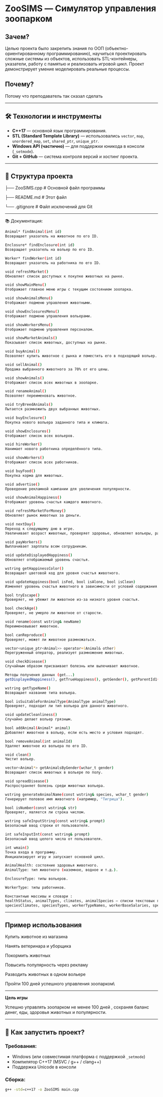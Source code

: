 # ZooSIMS — Симулятор управления зоопарком

## Зачем?
Целью проекта было закрепить знания по ООП (объектно-ориентированному программированию), научиться проектировать сложные системы из объектов, использовать STL-контейнеры, указатели, работу с памятью и реализовать игровой цикл. Проект демонстрирует умение моделировать реальные процессы.

## Почему?
Потому что преподаватель так сказал сделать 

---

## 🛠 Технологии и инструменты

- **C++17** — основной язык программирования.
- **STL (Standard Template Library)** — использовались `vector`, `map`, `unordered_map`, `set`, `shared_ptr`, `unique_ptr`.
- **Windows API (частично)** — для поддержки юникода в консоли (`_setmode`).
- **Git + GitHub** — система контроля версий и хостинг проекта.

---

## 📁 Структура проекта
├── ZooSIMS.cpp # Основной файл программы

├── README.md # Этот файл

└── .gitignore # Файл исключений для Git

---

📚 Документация: 
```bash
Animal* findAnimal(int id)
Возвращает указатель на животное по его ID.

Enclosure* findEnclosure(int id)
Возвращает указатель на вольер по его ID.

Worker* findWorker(int id)
Возвращает указатель на работника по его ID.

void refreshMarket()
Обновляет список доступных к покупке животных на рынке.

void showMainMenu()
Отображает главное меню игры с текущим состоянием зоопарка.

void showAnimalsMenu()
Отображает подменю управления животными.

void showEnclosuresMenu()
Отображает подменю управления вольерами.

void showWorkersMenu()
Отображает подменю управления персоналом.

void showMarketAnimals()
Показывает список животных, доступных на рынке.

void buyAnimal()
Позволяет купить животное с рынка и поместить его в подходящий вольер.

void sellAnimal()
Продажа выбранного животного за 70% от его цены.

void showAnimals()
Отображает список всех животных в зоопарке.

void renameAnimal()
Позволяет переименовать животное.

void tryBreedAnimals()
Пытается размножить двух выбранных животных.

void buyEnclosure()
Покупка нового вольера заданного типа и климата.

void showEnclosures()
Отображает список всех вольеров.

void hireWorker()
Нанимает нового работника определённого типа.

void showWorkers()
Отображает список всех работников.

void buyFood()
Покупка корма для животных.

void advertise()
Проведение рекламной кампании для увеличения популярности.

void showAnimalHappiness()
Отображает уровень счастья каждого животного.

void refreshMarketForMoney()
Обновляет рынок животных за деньги.

void nextDay()
Переход к следующему дню в игре.
Увеличивает возраст животных, проверяет здоровье, обновляет вольеры, работает персонал, рассчитывает доход и многое другое.

void payWorkers()
Выплачивает зарплаты всем сотрудникам.

void updateDisplayedHappiness()
Обновляет отображаемый уровень счастья.

wstring getHappinessColor()
Возвращает цветовой код для уровня счастья животного.

void updateHappiness(bool isFed, bool isAlone, bool isClean)
Изменяет уровень счастья животного в зависимости от условий содержания.

bool tryEscape()
Проверяет, не убежит ли животное из-за низкого уровня счастья.

bool checkAge()
Проверяет, не умерло ли животное от старости.

void rename(const wstring& newName)
Переименовывает животное.

bool canReproduce()
Проверяет, может ли животное размножаться.

vector<unique_ptr<Animal>> operator+(Animal& other)
Перегруженный оператор, реализует размножение животных.

void checkDisease()
Случайным образом присваивает болезнь или вылечивает животное.

Методы получения данных (get...)
getDisplayedHappiness(), getTrueHappiness(), getGender(), getParentId1(), getParentId2(), getIsAlive(), getSpecies(), getHealth(), getType()

wstring getTypeName()
Возвращает название типа вольера.

bool isSuitableForAnimalType(AnimalType animalType)
Проверяет, подходит ли тип вольера для данного животного.

void updateCleanliness()
Случайно делает вольер грязным.

bool addAnimal(Animal* animal)
Добавляет животное в вольер, если есть место и условия подходят.

bool removeAnimal(int animalId)
Удаляет животное из вольера по его ID.

void clean()
Чистит вольер.

vector<Animal*> getAnimalsByGender(wchar_t gender)
Возвращает список животных в вольере по полу.

void spreadDisease()
Распространяет болезнь среди животных вольера.

wstring generateAnimalName(const wstring& species, wchar_t gender)
Генерирует половое имя животного (например, "Тигрица").

bool isNumber(const wstring& str)
Проверяет, является ли строка числом.

wstring safeInputString(const wstring& prompt)
Безопасный ввод строки от пользователя.

int safeInputInt(const wstring& prompt)
Безопасный ввод целого числа от пользователя.

int wmain()
Точка входа в программу.
Инициализирует игру и запускает основной цикл.

AnimalHealth: состояние здоровья животного.
AnimalType: тип животного (наземное, водное и т.д.).

EnclosureType: типы вольеров.

WorkerType: типы работников.

Константные массивы и словари :
healthStatus, animalTypes, climates, animalSpecies — списки текстовых представлений.
speciesClimates, speciesTypes, workerTypeNames, workerBaseSalaries, speciesMaxAge, enclosureTypes — маппинги данных для создания объектов.

```

---

## Пример использования

Купить животное из магазина

Нанять ветеринара и уборщика

Покормить животных

Повысить популярность через рекламу

Разводить животных в одном вольере

Пройти 100 дней успешного управления зоопарком\

---

**Цель игры**

Успешно управлять зоопарком не менее 100 дней , сохраняя баланс денег, еды, здоровья животных и популярности.

---


## 🧪 Как запустить проект?

### Требования:
- Windows (или совместимая платформа с поддержкой `_setmode`)
- Компилятор C++17 (MSVC / g++ / clang++)
- Поддержка Unicode в консоли

### Сборка:
```bash
g++ -std=c++17 -o ZooSIMS main.cpp
